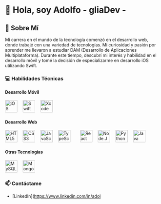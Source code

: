 # 👋 Hola, soy Adolfo - gliaDev -

## 🚀 Sobre Mí
Mi carrera en el mundo de la tecnología comenzó en el desarrollo web, donde trabajé con una variedad de tecnologías. Mi curiosidad y pasión por aprender me llevaron a estudiar DAM (Desarrollo de Aplicaciones Multiplataforma). Durante este tiempo, descubrí mi interés y habilidad en el desarrollo móvil y tomé la decisión de especializarme en desarrollo iOS utilizando Swift.

### 💻 Habilidades Técnicas

#### Desarrollo Móvil
<img src="https://img.shields.io/badge/-iOS-000000?style=flat-square&logo=apple&logoColor=white" alt="iOS" height="40"/> 
<img src="https://img.shields.io/badge/-Swift-F05138?style=flat-square&logo=swift&logoColor=white" alt="Swift" height="40"/> 
<img src="https://img.shields.io/badge/-Xcode-147EFB?style=flat-square&logo=xcode&logoColor=white" alt="Xcode" height="40"/> 


#### Desarrollo Web
<img src="https://img.shields.io/badge/-HTML5-E34F26?style=flat-square&logo=html5&logoColor=white" alt="HTML5" height="40"/> 
<img src="https://img.shields.io/badge/-CSS3-1572B6?style=flat-square&logo=css3" alt="CSS3" height="40"/> 
<img src="https://img.shields.io/badge/-JavaScript-F7DF1E?style=flat-square&logo=javascript&logoColor=black" alt="JavaScript" height="40"/> 
<img src="https://img.shields.io/badge/-TypeScript-3178C6?style=flat-square&logo=typescript&logoColor=white" alt="TypeScript" height="40"/>  
<img src="https://img.shields.io/badge/-React-61DAFB?style=flat-square&logo=react&logoColor=white" alt="React" height="40"/> 
<img src="https://img.shields.io/badge/-Node.JS-339933?style=flat-square&logo=node.js&logoColor=white" alt="Node.JS" height="40"/> 
<img src="https://img.shields.io/badge/-Python-3776AB?style=flat-square&logo=python&logoColor=white" alt="Python" height="40"/> 
<img src="https://img.shields.io/badge/-Java-007396?style=flat-square&logo=java&logoColor=white" alt="Java" height="40"/> 

#### Otras Tecnologías
<img src="https://img.shields.io/badge/-MySQL-4479A1?style=flat-square&logo=mysql&logoColor=white" alt="MySQL" height="40"/> 
<img src="https://img.shields.io/badge/-MongoDB-47A248?style=flat-square&logo=mongodb&logoColor=white" alt="MongoDB" height="40"/> 


### 📫 Contáctame
- [LinkedIn](https://www.linkedin.com/in/adol
